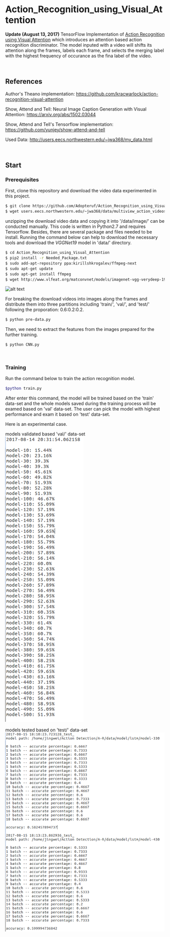 # Action_Recognition_using_Visual_Attention

<b>Update (August 13, 2017)</b> TensorFlow Implementation of [Action Recognition using Visual Attention](https://arxiv.org/abs/1511.04119) which introduces an attention based action recognition discriminator. The model inputed with a video will shifts its attention along the frames, labels each frame, and selects the merging label with the highest frequency of occurance as the fina label of the video.

<br/>


## References

Author's Theano implementation: https://github.com/kracwarlock/action-recognition-visual-attention

Show, Attend and Tell: Neural Image Caption Generation with Visual Attention: https://arxiv.org/abs/1502.03044

Show, Attend and Tell's Tensorflow implementation: https://github.com/yunjey/show-attend-and-tell

Used Data: http://users.eecs.northwestern.edu/~jwa368/my_data.html

<br/>


## Start

### Prerequisites

First, clone this repository and download the video data experimented in this project.

```bash
$ git clone https://github.com/Adopteruf/Action_Recognition_using_Visual_Attention
$ wget users.eecs.northwestern.edu/~jwa368/data/multiview_action_videos.tgz
```

unzipping the download video data and copying it into '/data/image/' can be conducted manually.
This code is written in Python2.7 and requires Tensorflow. Besides, there are several package and files needed to be install. Running the command below can help to download the necessary tools and download the <i>VGGNet19</i> model in 'data/' directory.

```bash
$ cd Action_Recognition_using_Visual_Attention
$ pip2 install -r Needed_Package.txt
$ sudo add-apt-repository ppa:kirillshkrogalev/ffmpeg-next
$ sudo apt-get update
$ sudo apt-get install ffmpeg
$ wget http://www.vlfeat.org/matconvnet/models/imagenet-vgg-verydeep-19.mat -P data/
```

![alt text](PNG/.PNG "")


For breaking the download videos into images along the frames and distribute them into three partitions including 'train/', 'val/', and 'test/' following the proporation: 0.6:0.2:0.2.
	
```bash
$ python pre-data.py
```

Then, we need to extract the features from the images prepared for the further training.

```bash
$ python CNN.py
```

<br/>

### Training
Run the command below to train the action recognition model.

```bash
$python train.py

```

After enter this command, the model will be trained based on the 'train' data-set and the whole models saved during the training process will be examed based on 'val' data-set. The user can pick the model with highest performance and exam it based on 'test' data-set.

Here is an experimental case.

models validated based 'val/' data-set
![alt text](PNG/models_val_result.png "models_val_result")

models tested based on 'test/' data-set
![alt text](PNG/models_test_result.png "models_test_result")
